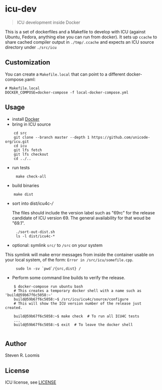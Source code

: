 # icu-dev

> ICU development inside Docker

This is a set of dockerfiles and a Makefile to develop with ICU (against Ubuntu, Fedora, anything else you can run from docker).
It sets up `ccache` to share cached compiler output in `./tmp/.ccache` and expects an ICU source directory under `./src/icu`

## Customization

You can create a `Makefile.local` that can point to a different docker-compose.yaml:

```
# Makefile.local
DOCKER_COMPOSE=docker-compose -f local-docker-compose.yml
```

## Usage

- install [Docker](http://docker.io)
- bring in ICU source
````
    cd src
    git clone --branch master --depth 1 https://github.com/unicode-org/icu.git
    cd icu
    git lfs fetch
    git lfs checkout
    cd ../..
````
- run tests
````
     make check-all
````
- build binaries
````
    make dist
````         
- sort into dist/icu4c-*/*

  The files should include the version label such as "69rc" for the release candidate of ICU version 69. The general availability for that woud be "69.1". 
````
     ./sort-out-dist.sh
     ls -l dist/icu4c-*
````
- optional: symlink `src/` to `/src` on your system

This symlink will make error messages from inside the container usable on your local system, of the form: `Error in /src/icu/somefile.cpp`.
````
     sudo ln -sv `pwd`/{src,dist} /
````

- Perform some command line builds to verify the release.
```
    $ docker-compose run ubuntu bash
    # This creates a temporary docker shell with a name such as 'build@59b67f6c5058:~'
    build@59b67f6c5058:~$ /src/icu/icu4c/source/configure
    # This will show the ICU version number of the release just created.

    build@59b67f6c5058:~$ make check  # To run all ICU4C tests
    ...
    build@59b67f6c5058:~$ exit  # To leave the docker shell
    
```

## Author

Steven R. Loomis

## License

ICU license, see [LICENSE](LICENSE)
